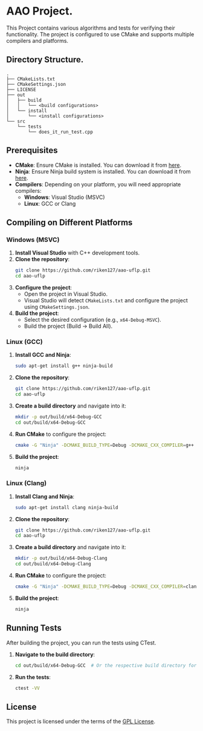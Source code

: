 ﻿# AAO Project.
This Project contains various algorithms and tests for verifying their functionality.
The project is configured to use CMake and supports multiple compilers and platforms.
## Directory Structure.
```
.
├── CMakeLists.txt
├── CMakeSettings.json
├── LICENSE
├── out
│   ├── build
│   │   └── <build configurations>
│   └── install
│       └── <install configurations>
└── src
    └── tests
        └── does_it_run_test.cpp
```

## Prerequisites

- **CMake**: Ensure CMake is installed. You can download it from [here](https://cmake.org/download/).
- **Ninja**: Ensure Ninja build system is installed. You can download it from [here](https://ninja-build.org/).
- **Compilers**: Depending on your platform, you will need appropriate compilers:
  - **Windows**: Visual Studio (MSVC)
  - **Linux**: GCC or Clang

## Compiling on Different Platforms

### Windows (MSVC)

1. **Install Visual Studio** with C++ development tools.
2. **Clone the repository**:
    ```sh
    git clone https://github.com/riken127/aao-uflp.git
    cd aao-uflp
    ```
3. **Configure the project**:
    - Open the project in Visual Studio.
    - Visual Studio will detect `CMakeLists.txt` and configure the project using `CMakeSettings.json`.
4. **Build the project**:
    - Select the desired configuration (e.g., `x64-Debug-MSVC`).
    - Build the project (Build -> Build All).

### Linux (GCC)

1. **Install GCC and Ninja**:
    ```sh
    sudo apt-get install g++ ninja-build
    ```
2. **Clone the repository**:
    ```sh
    git clone https://github.com/riken127/aao-uflp.git
    cd aao-uflp
    ```
3. **Create a build directory** and navigate into it:
    ```sh
    mkdir -p out/build/x64-Debug-GCC
    cd out/build/x64-Debug-GCC
    ```
4. **Run CMake** to configure the project:
    ```sh
    cmake -G "Ninja" -DCMAKE_BUILD_TYPE=Debug -DCMAKE_CXX_COMPILER=g++ ../../..
    ```
5. **Build the project**:
    ```sh
    ninja
    ```

### Linux (Clang)

1. **Install Clang and Ninja**:
    ```sh
    sudo apt-get install clang ninja-build
    ```
2. **Clone the repository**:
    ```sh
    git clone https://github.com/riken127/aao-uflp.git
    cd aao-uflp
    ```
3. **Create a build directory** and navigate into it:
    ```sh
    mkdir -p out/build/x64-Debug-Clang
    cd out/build/x64-Debug-Clang
    ```
4. **Run CMake** to configure the project:
    ```sh
    cmake -G "Ninja" -DCMAKE_BUILD_TYPE=Debug -DCMAKE_CXX_COMPILER=clang++ ../../..
    ```
5. **Build the project**:
    ```sh
    ninja
    ```

## Running Tests

After building the project, you can run the tests using CTest.

1. **Navigate to the build directory**:
    ```sh
    cd out/build/x64-Debug-GCC  # Or the respective build directory for your configuration
    ```
2. **Run the tests**:
    ```sh
    ctest -VV
    ```

## License

This project is licensed under the terms of the [GPL License](LICENSE).
